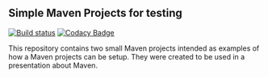 Simple Maven Projects for testing 
---------------------
[![Build status](https://travis-ci.org/toratrading/maven-samples.svg?branch=master)](https://travis-ci.org/toratrading/maven-samples/builds)
[![Codacy Badge](https://api.codacy.com/project/badge/Grade/1d5ac34e3b8e48d8b0f2f68c80499047)](https://www.codacy.com/app/yohlulz/maven-samples?utm_source=github.com&amp;utm_medium=referral&amp;utm_content=toratrading/maven-samples&amp;utm_campaign=Badge_Grade)


This repository contains two small Maven projects intended as examples of how a Maven projects can be setup. They were created to be used in a presentation about Maven.
